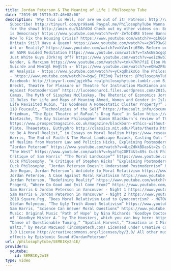 ```yaml
---
title: Jordan Peterson & The Meaning of Life | Philosophy Tube
date: "2019-09-15T10:37:46+08:00"
description: 'Why this is Hell, nor are we out of it! Patreon: http://www.patreon.com/PhilosophyTube
  Subscribe! http://tinyurl.com/pr99a46 Paypal.me/PhilosophyTube Wanna get me a gift
  for the show? http://amzn.eu/5JAYdOd Check out my other videos on: Brexit: What
  is Democracy? https://www.youtube.com/watch?v=Vr-ZeToI4R8 Steve Bannon: https://www.youtube.com/watch?v=wO6uD3c2qMo
  How To Fix the Housing Crisis? https://www.youtube.com/watch?v=qihG6AGjkRk Why Does
  Britain Still Have A Queen? https://www.youtube.com/watch?v=x2W7P3wGBI8 YouTube:
  Art or Reality? https://www.youtube.com/watch?v=kVav1ri65Ws Reform or Revolution?
  An ASMR Guided Meditation https://www.youtube.com/watch?v=TxAsNEGcgq0 Is Philosophy
  Just White Guys J3rk!ng Off? https://www.youtube.com/watch?v=weiz9wbIcGQ Witchcraft,
  Gender, & Marxism https://www.youtube.com/watch?v=tmk47kh7fiE Elon Musk - https://www.youtube.com/watch?v=5gnlhmaM-dM
  Suic!de and Ment@l He@lth ★- https://www.youtube.com/watch?v=eQNw2FBdpyE Transphobia:
  An Analysis - https://www.youtube.com/watch?v=yCxqdhZkxCo The Philosophy of Antifa
  - https://www.youtube.com/watch?v=bgwS_FMZ3nQ Twitter: @PhilosophyTube Email: ollysphilosophychannel@gmail.com
  Facebook: http://tinyurl.com/jgjek5w realphilosophytube.tumblr.com Bibliography:
  Brecht, Theatre for Pleasure or Theatre for Instruction MacKinnon and Dworkin, “Points
  Against Postmodernism” https://luceononuro1.files.wordpress.com/2015/04/points-against-postmodernism-catharine-mackinnon-socdiss.pdf
  Camus, The Myth of Sisyphus McCloskey, The Rhetoric of Economics Jordan Peterson,
  12 Rules for Life and Maps of Meaning Ahmed, Women and Gender in Islam Schiller,
  Life Revisited Rubin, “Is Goodness A Homeostatic Cluster Property?” In Ethics Vol.
  118 Foucault, “Technologies of the Self” https://foucault.info/documents/foucault.technologiesOfSelf.en/
  Friedman, “The Epic Theatre of RuPaul’s Drag Race” in Salon https://www.salon.com/2015/03/30/the_epic_theater_of_rupauls_drag_race_the_surprising_intellectual_rigor_behind_tvs_most_campy_competition/
  Nietzsche, The Gay Science Philosopher Simon Blackburn’s review of The Moral Landscape
  https://www.prospectmagazine.co.uk/magazine/blackburn-ethics-without-god-secularism-religion-sam-harris
  Plato, Theaetetus, Euthyphro http://classics.mit.edu/Plato/theatu.html Boyd, “How
  to Be A Moral Realist,” in Essays on Moral Realism https://www.researchgate.net/publication/240034001_How_to_Be_a_Moral_Realist
  Harris, The End of Faith & The Moral Landscape Razack, Casting Out: The Eviction
  of Muslims from Western Law and Politics Hicks, Explaining Postmodernism Contrapoints,
  “Jordan Peterson” https://www.youtube.com/watch?v=4LqZdkkBDas&t=2s Contrapoints,
  “The West” https://www.youtube.com/watch?v=hyaftqCORT4&t=89s Cuck Philosophy, “A
  Critique of Sam Harris’ “The Moral Landscape”” https://www.youtube.com/watch?v=wxalrwPNkNI
  Cuck Philosophy, “A Critique of Stephen Hicks’ “Explaining Postmodernism”” https://www.youtube.com/watch?v=EHtvTGaPzF4
  Cuck Philosophy, “Jordan Peterson Doesn’t Understand Postmodernism” https://www.youtube.com/watch?v=cU1LhcEh8Ms
  Joe Rogan, Jordan Peterson’s Antidote to Moral Relativism https://www.youtube.com/watch?v=H55T8PMWrt0
  Jordan Peterson, A Case Against Moral Relativism https://www.youtube.com/watch?v=8mk5K8su6Ks
  Jordan Peterson, “Redefining Reality” https://www.youtube.com/watch?v=WOgSqHtTtHY
  PragerU, “Where Do Good and Evil Come From?” https://www.youtube.com/watch?v=xliyujhwhNM
  Sam Harris & Jordan Peterson in Vancouver - Night 1 https://www.youtube.com/watch?v=jey_CzIOfYE
  Sam Harris & Jordan Peterson in Vancouver - Night 2 https://www.youtube.com/watch?v=GEf6X-FueMo
  2018 Square.Peg, “Does Moral Relativism Lead to Gynocentrism? - MGTOW” https://www.youtube.com/watch?v=4CitxZEbLgI
  Stefan Molyneux, “The Ugly Truth About Relativism” https://www.youtube.com/watch?v=3qpXdEnaHCE
  Sam Harris, “Science Can Answer Moral Questions” https://www.youtube.com/watch?v=Hj9oB4zpHww
  Music: Original Music ‘Path of Hope’ by Nina Richards ‘Goodbye Doctor P.’ is a cover
  of ‘Goodbye Mister A.’ by The Hoosiers, which you can buy here: https://itunes.apple.com/gb/album/goodbye-mr-a-single/265083481
  “Danse of Questionable Tuning,” “Spatial Harvest,” “Sonatina in C Minor,” “Feather
  Waltz,” by Kevin MacLeod (incompetech.com) Licensed under Creative Commons: By Attribution
  3.0 License http://creativecommons.org/licenses/by/3.0/ All other music and sound
  effects by Epistemic Sound #JordanPeterson'
url: /philosophytube/SEMB1Ky2n1E/
providers:
  youtube:
    id: SEMB1Ky2n1E
type: video
---
```

